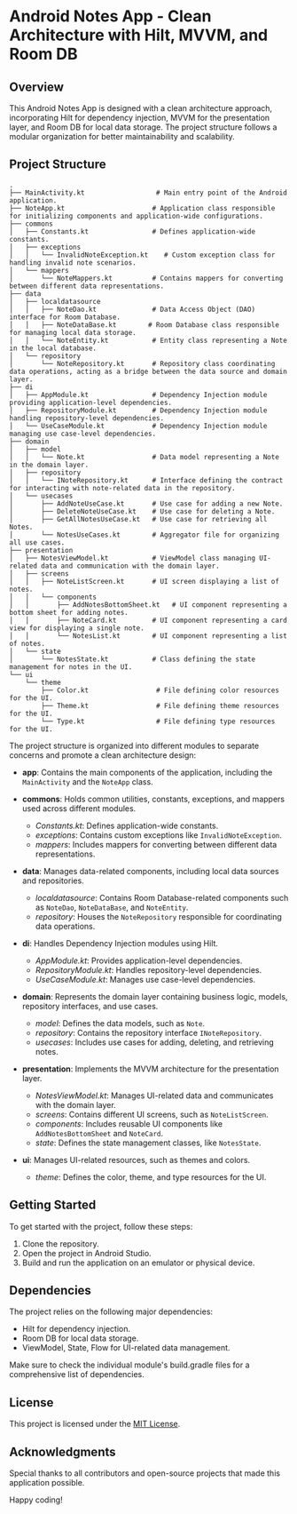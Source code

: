 # Android Notes App - Clean Architecture with Hilt, MVVM, and Room DB

## Overview

This Android Notes App is designed with a clean architecture approach, incorporating Hilt for dependency injection, MVVM for the presentation layer, and Room DB for local data storage. The project structure follows a modular organization for better maintainability and scalability.

## Project Structure
    
    
    .
    ├── MainActivity.kt                  # Main entry point of the Android application.
    ├── NoteApp.kt                      # Application class responsible for initializing components and application-wide configurations.
    ├── commons
    │   ├── Constants.kt                # Defines application-wide constants.
    │   ├── exceptions
    │   │   └── InvalidNoteException.kt    # Custom exception class for handling invalid note scenarios.
    │   └── mappers
    │       └── NoteMappers.kt          # Contains mappers for converting between different data representations.
    ├── data
    │   ├── localdatasource
    │   │   ├── NoteDao.kt              # Data Access Object (DAO) interface for Room Database.
    │   │   ├── NoteDataBase.kt        # Room Database class responsible for managing local data storage.
    │   │   └── NoteEntity.kt           # Entity class representing a Note in the local database.
    │   └── repository
    │       └── NoteRepository.kt       # Repository class coordinating data operations, acting as a bridge between the data source and domain layer.
    ├── di
    │   ├── AppModule.kt                # Dependency Injection module providing application-level dependencies.
    │   ├── RepositoryModule.kt         # Dependency Injection module handling repository-level dependencies.
    │   └── UseCaseModule.kt            # Dependency Injection module managing use case-level dependencies.
    ├── domain
    │   ├── model
    │   │   └── Note.kt                 # Data model representing a Note in the domain layer.
    │   ├── repository
    │   │   └── INoteRepository.kt      # Interface defining the contract for interacting with note-related data in the repository.
    │   └── usecases
    │       ├── AddNoteUseCase.kt       # Use case for adding a new Note.
    │       ├── DeleteNoteUseCase.kt    # Use case for deleting a Note.
    │       ├── GetAllNotesUseCase.kt   # Use case for retrieving all Notes.
    │       └── NotesUseCases.kt        # Aggregator file for organizing all use cases.
    ├── presentation
    │   ├── NotesViewModel.kt           # ViewModel class managing UI-related data and communication with the domain layer.
    │   ├── screens
    │   │   ├── NoteListScreen.kt       # UI screen displaying a list of notes.
    │   │   └── components
    │   │       ├── AddNotesBottomSheet.kt   # UI component representing a bottom sheet for adding notes.
    │   │       ├── NoteCard.kt         # UI component representing a card view for displaying a single note.
    │   │       └── NotesList.kt        # UI component representing a list of notes.
    │   └── state
    │       └── NotesState.kt           # Class defining the state management for notes in the UI.
    └── ui
        └── theme
            ├── Color.kt                 # File defining color resources for the UI.
            ├── Theme.kt                 # File defining theme resources for the UI.
            └── Type.kt                  # File defining type resources for the UI.
    

The project structure is organized into different modules to separate concerns and promote a clean architecture design:

- **app**: Contains the main components of the application, including the `MainActivity` and the `NoteApp` class.
  
- **commons**: Holds common utilities, constants, exceptions, and mappers used across different modules.
  - *Constants.kt*: Defines application-wide constants.
  - *exceptions*: Contains custom exceptions like `InvalidNoteException`.
  - *mappers*: Includes mappers for converting between different data representations.

- **data**: Manages data-related components, including local data sources and repositories.
  - *localdatasource*: Contains Room Database-related components such as `NoteDao`, `NoteDataBase`, and `NoteEntity`.
  - *repository*: Houses the `NoteRepository` responsible for coordinating data operations.

- **di**: Handles Dependency Injection modules using Hilt.
  - *AppModule.kt*: Provides application-level dependencies.
  - *RepositoryModule.kt*: Handles repository-level dependencies.
  - *UseCaseModule.kt*: Manages use case-level dependencies.

- **domain**: Represents the domain layer containing business logic, models, repository interfaces, and use cases.
  - *model*: Defines the data models, such as `Note`.
  - *repository*: Contains the repository interface `INoteRepository`.
  - *usecases*: Includes use cases for adding, deleting, and retrieving notes.

- **presentation**: Implements the MVVM architecture for the presentation layer.
  - *NotesViewModel.kt*: Manages UI-related data and communicates with the domain layer.
  - *screens*: Contains different UI screens, such as `NoteListScreen`.
  - *components*: Includes reusable UI components like `AddNotesBottomSheet` and `NoteCard`.
  - *state*: Defines the state management classes, like `NotesState`.

- **ui**: Manages UI-related resources, such as themes and colors.
  - *theme*: Defines the color, theme, and type resources for the UI.

## Getting Started

To get started with the project, follow these steps:

1. Clone the repository.
2. Open the project in Android Studio.
3. Build and run the application on an emulator or physical device.

## Dependencies

The project relies on the following major dependencies:

- Hilt for dependency injection.
- Room DB for local data storage.
- ViewModel, State, Flow for UI-related data management.

Make sure to check the individual module's build.gradle files for a comprehensive list of dependencies.


## License

This project is licensed under the [MIT License](LICENSE.md).

## Acknowledgments

Special thanks to all contributors and open-source projects that made this application possible.

Happy coding!
